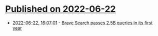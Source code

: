 # [Published on 2022-06-22](index.md)

* [2022-06-22, 16:07:01](https://news.ycombinator.com/item?id=31837865) - [Brave Search passes 2.5B queries in its first year](https://brave.com/search-anniversary/)
